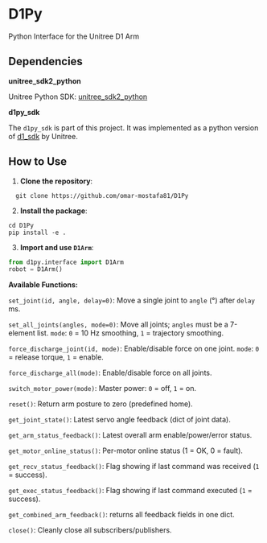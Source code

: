 
# D1Py
Python Interface for the Unitree D1 Arm

## Dependencies

**unitree_sdk2_python**

Unitree Python SDK: [unitree_sdk2_python](https://github.com/unitreerobotics/unitree_sdk2_python)

**d1py_sdk**

The `d1py_sdk` is part of this project. It was implemented as a python version of [d1_sdk](https://unitree-firmware.oss-cn-hangzhou.aliyuncs.com/tool/d1_sdk.zip) by Unitree.

## How to Use

 1.  **Clone the repository**:    
 ```shell
   git clone https://github.com/omar-mostafa81/D1Py
 ```    
 2.  **Install the package**: 
 ```shell
 cd D1Py 
 pip install -e .
 ```

3.  **Import and use `D1Arm`**:
   ```python
   from d1py.interface import D1Arm
   robot = D1Arm()
   ```

**Available Functions:**

`set_joint(id, angle, delay=0)`: Move a single joint to `angle` (°) after `delay` ms.

`set_all_joints(angles, mode=0)`: Move all joints; `angles` must be a 7-element list. `mode`: `0` = 10 Hz smoothing, `1` = trajectory smoothing.

`force_discharge_joint(id, mode)`: Enable/disable force on one joint. `mode`: `0` = release torque, `1` = enable.

`force_discharge_all(mode)`:  Enable/disable force on all joints.

`switch_motor_power(mode)`: Master power: `0` = off, `1` = on.

`reset()`: Return arm posture to zero (predefined home).

`get_joint_state()`: Latest servo angle feedback (dict of joint data).

`get_arm_status_feedback()`: Latest overall arm enable/power/error status.

`get_motor_online_status()`: Per-motor online status (1 = OK, 0 = fault).
 
`get_recv_status_feedback()`: Flag showing if last command was received (`1` = success).

`get_exec_status_feedback()`: Flag showing if last command executed (`1` = success).

`get_combined_arm_feedback()`: returns all feedback fields in one dict.

`close()`: Cleanly close all subscribers/publishers.